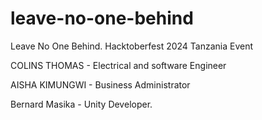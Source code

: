 # leave-no-one-behind
Leave No One Behind. Hacktoberfest 2024 Tanzania Event




COLINS THOMAS - Electrical and software Engineer 

AISHA KIMUNGWI - Business Administrator


Bernard Masika - Unity Developer. 
